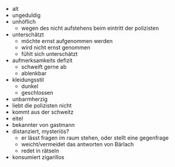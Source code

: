 - alt
- ungeduldig
- unhöflich
	- wegen des nicht aufstehens beim eintritt der polizisten
- unterschätzt
	- möchte ernst aufgenommen werden
	- wird nicht ernst genommen
	- fühlt sich unterschätzt
- aufmerksamkeits defizit
	- schweift gerne ab
	- ablenkbar 
- kleidungsstil
	- dunkel
	- geschlossen
- unbarmherzig
- liebt die polizisten nicht
- kommt aus der schweitz
- eitel
- bekannter von gastmann
- distanziert, mysteriös?
	- er lässt fragen im raum stehen, oder stellt eine gegenfrage
	- weicht/vermeidet das antworten von Bärlach
	- redet in rätseln
- konsumiert zigarillos
